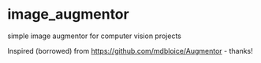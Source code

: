 # image_augmentor
simple image augmentor for computer vision projects


Inspired (borrowed) from https://github.com/mdbloice/Augmentor - thanks!

